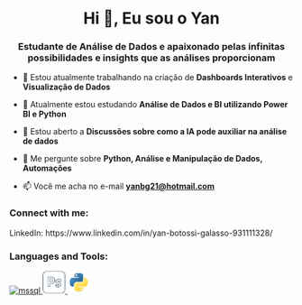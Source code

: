 <h1 align="center">Hi 👋, Eu sou o Yan</h1>
<h3 align="center">Estudante de Análise de Dados e apaixonado pelas infinitas possibilidades e insights que as análises proporcionam</h3>

- 🔭 Estou atualmente trabalhando na criação de **Dashboards Interativos** e **Visualização de Dados**

- 🌱 Atualmente estou estudando **Análise de Dados e BI utilizando Power BI e Python**

- 🤝 Estou aberto a **Discussões sobre como a IA pode auxiliar na análise de dados**

- 💬 Me pergunte sobre **Python, Análise e Manipulação de Dados, Automações**

- 📫 Você me acha no e-mail **yanbg21@hotmail.com**

<h3 align="left">Connect with me:</h3>
LinkedIn: https://www.linkedin.com/in/yan-botossi-galasso-931111328/
<p align="left">
</p>

<h3 align="left">Languages and Tools:</h3>
<p align="left"> <a href="https://www.microsoft.com/en-us/sql-server" target="_blank" rel="noreferrer"> <img src="https://www.svgrepo.com/show/303229/microsoft-sql-server-logo.svg" alt="mssql" width="40" height="40"/> </a> <a href="https://www.photoshop.com/en" target="_blank" rel="noreferrer"> <img src="https://raw.githubusercontent.com/devicons/devicon/master/icons/photoshop/photoshop-line.svg" alt="photoshop" width="40" height="40"/> </a> <a href="https://www.python.org" target="_blank" rel="noreferrer"> <img src="https://raw.githubusercontent.com/devicons/devicon/master/icons/python/python-original.svg" alt="python" width="40" height="40"/> </a> </p>


<!---
yanzer0/yanzer0 is a ✨ special ✨ repository because its `README.md` (this file) appears on your GitHub profile.
You can click the Preview link to take a look at your changes.
--->
